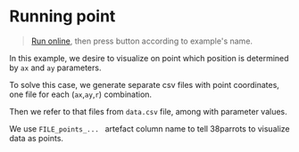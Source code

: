 # Running point

> [Run online](http://tinyurl.com/te3bsoh), then press button according to example's name.

In this example, we desire to visualize on point which position is determined by `ax` and `ay` parameters.

To solve this case, we generate separate csv files with point coordinates,
one file for each (`ax`,`ay`,`r`) combination.

Then we refer to that files from `data.csv` file, among with parameter values.

We use `FILE_points_... ` artefact column name to tell 38parrots to visualize data as points.